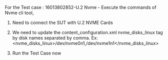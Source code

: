 For the Test case : 16013802852-U.2 Nvme - Execute the commands of Nvme cli tool,
1) Need to connect the SUT with U.2 NVME Cards
 
2) We need to update the content_configuration.xml nvme_disks_linux tag by disk names separated by comma.
  Ex:
   <nvme_disks_linux>/dev/nvme0n1,/dev/nvme1n1</nvme_disks_linux>
3) Run the Test Case now

